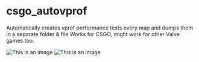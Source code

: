 # csgo_autovprof
Automatically creates vprof performance tests every map and dumps them in a separate folder & file
Works for CSGO, might work for other Valve games too.

![This is an image](https://i.imgur.com/daK4rBs.jpg)
![This is an image](https://i.imgur.com/Bv0JmbO.jpeg)
